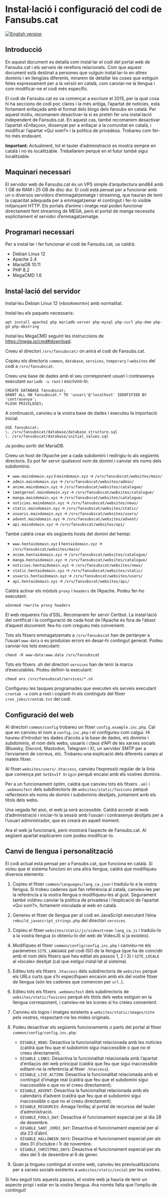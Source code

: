 # Instal·lació i configuració del codi de Fansubs.cat

[![English version](https://img.shields.io/badge/English%20version%20available%20here-blue.svg)](https://github.com/fansubscat/Fansubs.cat/blob/master/INSTALLING.en.md)

## Introducció

En aquest document es detalla com instal·lar el codi del portal web de Fansubs.cat i els serveis de rerefons relacionats. Com que aquest document està destinat a persones que vulguin instal·lar-lo en altres dominis i en llengües diferents, mirarem de detallar les coses que estiguin fetes expressament per a la versió en català, com canviar-ne la llengua i com modificar-ne el codi més específic.

El codi de Fansubs.cat es va començar a escriure el 2015, per la qual cosa hi ha seccions de codi poc clares i la més antiga, l’apartat de notícies, està fortament enllaçada amb el format dels blogs dels fansubs en català. Per aquest motiu, recomanem desactivar-la si es pretén fer una instal·lació independent de Fansubs.cat. En aquest cas, també recomanem desactivar l’apartat «Enllaços», dissenyat per a enllaçar a la comunitat en català, i modificar l’apartat «Qui som?» i la política de privadesa. Trobareu com fer-ho més endavant.

**Important:** Actualment, tot el tauler d’administració es mostra sempre en català i no és localitzable. Treballarem perquè en el futur també sigui localitzable.

## Maquinari necessari

El servidor web de Fansubs.cat és un VPS simple d’arquitectura amd64 amb 1 GB de RAM i 25 GB de disc dur. El codi està pensat per a funcionar amb un o diversos servidors d’emmagatzematge i streaming, que hauran de tenir la capacitat adequada per a emmagatzemar el contingut i fer-lo visible mitjançant HTTP. Els portals d’anime i imatge real poden funcionar directament fent streaming de MEGA, però el portal de manga necessita explícitament el servidor d’emmagatzematge.

## Programari necessari

Per a instal·lar i fer funcionar el codi de Fansubs.cat, us caldrà:
- Debian Linux 12
- Apache 2.4
- MariaDB 10.11
- PHP 8.2
- MegaCMD 1.6

## Instal·lació del servidor

Instal·leu Debian Linux 12 («bookworm») amb normalitat.

Instal·leu els paquets necessaris:

	apt install apache2 php mariadb-server php-mysql php-curl php-dom php-gd php-mbstring
	
Instal·leu MegaCMD seguint les instruccions de https://mega.io/cmd#download.

Creeu el directori `/srv/fansubscat/` on anirà el codi de Fansubs.cat.

Copieu els directoris `common`, `database`, `services`, `temporary` i `websites` del codi a `/srv/fansubscat`.

Creeu una base de dades amb el seu corresponent usuari i contrasenya executant `mariadb -u root` i escrivint-hi:

	CREATE DATABASE fansubscat;
	GRANT ALL ON fansubscat.* TO 'usuari'@'localhost' IDENTIFIED BY 'contrasenya';
	FLUSH PRIVILEGES;

A continuació, canvieu a la vostra base de dades i executeu la importació inicial:

	USE fansubscat;
	\. /srv/fansubscat/database/database_structure.sql
	\. /srv/fansubscat/database/initial_values.sql

Ja podeu sortir del MariaDB.

Creeu un host de l’Apache per a cada subdomini i redirigiu-lo als següents directoris. Es pot fer servir qualsevol nom de domini i canviar els noms dels subdominis:

* `www.maindomain.xyz` **i** `maindomain.xyz` -> `/srv/fansubscat/websites/main/`
* `admin.maindomain.xyz` -> `/srv/fansubscat/websites/admin/`
* `anime.maindomain.xyz` -> `/srv/fansubscat/websites/catalogue/`
* `imatgereal.maindomain.xyz` -> `/srv/fansubscat/websites/catalogue/`
* `manga.maindomain.xyz` -> `/srv/fansubscat/websites/catalogue/`
* `noticies.maindomain.xyz` -> `/srv/fansubscat/websites/news/`
* `static.maindomain.xyz` -> `/srv/fansubscat/websites/static/`
* `usuaris.maindomain.xyz` -> `/srv/fansubscat/websites/users/`
* `advent.maindomain.xyz` -> `/srv/fansubscat/websites/advent/`
* `api.maindomain.xyz` -> `/srv/fansubscat/websites/api/`

També caldrà crear els següents hosts del domini del hentai:

* `www.hentaidomain.xyz` **i** `hentaidomain.xyz` -> `/srv/fansubscat/websites/main/`
* `anime.hentaidomain.xyz` -> `/srv/fansubscat/websites/catalogue/`
* `manga.hentaidomain.xyz` -> `/srv/fansubscat/websites/catalogue/`
* `noticies.hentaidomain.xyz` -> `/srv/fansubscat/websites/news/`
* `static.hentaidomain.xyz` -> `/srv/fansubscat/websites/static/`
* `usuaris.hentaidomain.xyz` -> `/srv/fansubscat/websites/users/`
* `api.hentaidomain.xyz` -> `/srv/fansubscat/websites/api/`

Caldrà activar els mòduls `proxy` i `headers` de l’Apache. Podeu fer-ho executant:

	a2enmod rewrite proxy headers
	
El web requereix l’ús d’SSL. Recomanem fer servir Certbot. La instal·lació del certificat i la configuració de cada host de l’Apache és fora de l’abast d’aquest document: feu-ho com cregueu més convenient.

Tots els fitxers emmagatzemats a `/srv/fansubscat` han de pertànyer a l’usuari `www-data` o es produiran errors en desar-hi contingut generat. Podeu canviar-los tots executant:

	chmod -R www-data:www.data /srv/fansubscat
	
Tots els fitxers .sh del directori `services` han de tenir la marca d’executables. Podeu definir-la executant:

	chmod a+x /srv/fansubscat/services/*.sh
	
Configureu les tasques programades que executen els serveis executant `crontab -e` com a root i copiant-hi els continguts del fitxer `cron_jobs/crontab.txt` del codi.

## Configuració del web

Al directori `common/config` trobareu un fitxer `config.example.inc.php`. Cal que en canvieu el nom a `config.inc.php` i el configureu com calgui. Hi haureu d’introduir les dades d’accés a la base de dades, els dominis i subdominis, el nom dels webs, usuaris i claus d’API de les xarxes socials (Bluesky, Discord, Mastodon, Telegram i X), un servidor SMTP per a l’enviament de correus, etc. Trobareu una explicació dels diferents camps al mateix fitxer.

Al fitxer `websites/users/.htaccess`, canvieu l’expressió regular de la línia que comença per `SetEnvIf Origin` perquè encaixi amb els vostres dominis.

Per a un funcionament òptim, caldrà que canvieu tots els fitxers `.xml` i `.webmanifest` dels subdirectoris de `websites/static/favicons` perquè reflecteixin els noms de domini i subdominis desitjats, juntament amb els títols dels webs.

Una vegada fet això, el web ja serà accessible. Caldrà accedir al web d’administració i iniciar-hi la sessió amb l’usuari i contrasenya desitjats per a l’usuari administrador, que es crearà en aquell moment.

Ara el web ja funcionarà, però mostrarà l’aspecte de Fansubs.cat. Al següent apartat explicarem com podeu modificar-lo.

## Canvi de llengua i personalització

El codi actual està pensat per a Fansubs.cat, que funciona en català. Si voleu que el sistema funcioni en una altra llengua, caldrà que modifiqueu diversos elements:

1) Copieu el fitxer `common/languages/lang_ca.json` i traduïu-lo a la vostra llengua. Si trobeu cadenes que fan referència al català, canvieu-les per la referència a la vostra llengua o modifiqueu-les al gust. Segurament també voldreu canviar la política de privadesa i l’explicació de l’apartat «Qui som?», fortament vinculada al web en català.

2) Genereu el fitxer de llengua per al codi en JavaScript executant l’eina `rebuild_javascript_strings.php` del directori `services`.

3) Copieu el fitxer `websites/static/js/videostream-lang_ca.js` i traduïu-lo a la vostra llengua (o obteniu-lo del web de VideoJS si ja existeix).

4) Modifiqueu el fitxer `common/config/config.inc.php` i canvieu-ne els paràmetres `SITE_LANGUAGE` pel codi ISO de la llengua (que ha de coincidir amb el nom dels fitxers que heu editat als passos 1, 2 i 3) i `SITE_LOCALE` al «locale» desitjat (cal que estigui instal·lat al sistema).

5) Editeu tots els fitxers `.htaccess` dels subdirectoris de `websites` perquè els URLs curts que s’hi especifiquen encaixin amb els del vostre fitxer de llengua (són les cadenes que comencen per `url.`).

6) Editeu tots els fitxers `.webmanifest` dels subdirectoris de `websites/static/favicons` perquè els títols dels webs estiguin en la llengua corresponent, i canvieu-ne les icones si ho creieu convenient.

7) Canvieu els logos i imatges existents a `websites/static/images/site` pels vostres, respectant-ne les mides originals.

8) Podeu desactivar els següents funcionaments o parts del portal al fitxer `common/config/config.inc.php`:
	* `DISABLE_NEWS`: Desactiva la funcionalitat relacionada amb les notícies (caldrà que feu que el subdomini sigui inaccessible o que no el creeu directament).
	* `DISABLE_LINKS`: Desactiva la funcionalitat relacionada amb l’apartat d‘enllaços del web principal (caldrà que feu que sigui inaccessible editant-ne la referència al fitxer `.htaccess`).
	* `DISABLE_LIVE_ACTION`: Desactiva la funcionalitat relacionada amb el contingut d’imatge real (caldrà que feu que el subdomini sigui inaccessible o que no el creeu directament).
	* `DISABLE_ADVENT`: Desactiva la funcionalitat relacionada amb els calendaris d’advent (caldrà que feu que el subdomini sigui inaccessible o que no el creeu directament).
	* `DISABLE_RESOURCES`: Amaga l’enllaç al portal de recursos del tauler d’administració.
	* `DISABLE_FOOLS_DAY`: Desactiva el funcionament especial per al dia 28 de desembre.
	* `DISABLE_SANT_JORDI_DAY`: Desactiva el funcionament especial per al dia 23 d’abril.
	* `DISABLE_HALLOWEEN_DAYS`: Desactiva el funcionament especial per als dies 31 d’octubre i 1r de novembre.
	* `DISABLE_CHRISTMAS_DAYS`: Desactiva el funcionament especial per als dies del 5 de desembre al 6 de gener.

9) Quan ja tingueu contingut al vostre web, canvieu les previsualitzacions per a xarxes socials existents a `websites/static/social` per les vostres.

Si heu seguit tots aquests passos, el vostre web ja hauria de tenir un aspecte propi i estar en la vostra llengua. Ara només falta que l’ompliu de contingut!
